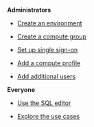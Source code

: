
**Administrators**

-   [Create an environment](qiv1640281527006.md)

-   [Create a compute group](xrr1658772541186.md)

-   [Set up single sign-on](mxq1680183881642.md)

-   [Add a compute profile](dvl1640281718303.md)

-   [Add additional users](wxe1659392685092.md)


**Everyone**

-   [Use the SQL editor](xbg1640280430669.md)

-   [Explore the use cases](bkm1640280721917.md)


